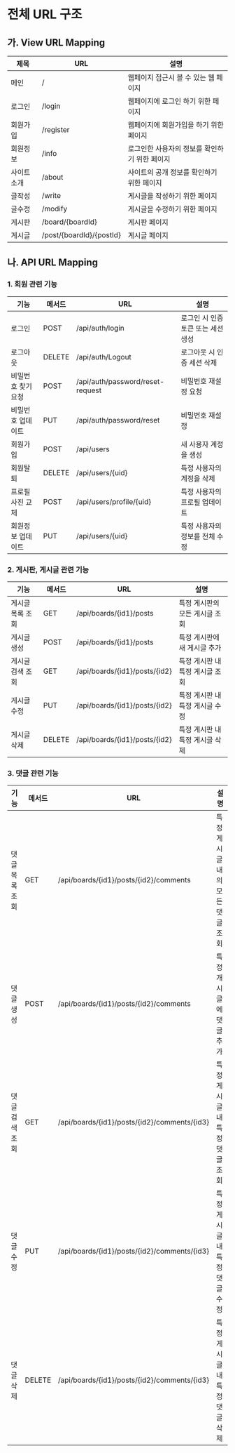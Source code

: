 # 전체 URL 구조
## 가. View URL Mapping
| 제목 | URL | 설명 |
| --- | --- | --- |
| 메인 | /   | 웹페이지 접근시 볼 수 있는 웹 페이지 |
| 로그인 | /login | 웹페이지에 로그인 하기 위한 페이지 |
| 회원가입 | /register | 웹페이지에 회원가입을 하기 위한 페이지 |
| 회원정보 | /info | 로그인한 사용자의 정보를 확인하기 위한 페이지 |
| 사이트소개 | /about | 사이트의 공개 정보를 확인하기 위한 페이지 |
| 글작성 | /write | 게시글을 작성하기 위한 페이지 |
| 글수정 | /modify | 게시글을 수정하기 위한 페이지 |
| 게시판 | /board/{boardId} | 게시판 페이지 |
| 게시글 | /post/{boardId}/{postId} | 게시글 페이지 |

## 나. API URL Mapping
### 1. 회원 관련 기능
| 기능 | 메서드 | URL | 설명 |
| --- | --- | --- | --- |
| 로그인 | POST | /api/auth/login | 로그인 시 인증 토큰 또는 세션 생성 |
| 로그아웃 | DELETE | /api/auth/Logout | 로그아웃 시 인증 세션 삭제 |
| 비밀번호 찾기 요청 | POST | /api/auth/password/reset-request | 비밀번호 재설정 요청 |
| 비밀번호 업데이트 | PUT | /api/auth/password/reset | 비밀번호 재설정 |
| 회원가입 | POST | /api/users | 새 사용자 계정을 생성 |
| 회원탈퇴 | DELETE | /api/users/{uid} | 특정 사용자의 계정을 삭제 |
| 프로필 사진 교체 | POST | /api/users/profile/{uid} | 특정 사용자의 프로필 업데이트 |
| 회원정보 업데이트 | PUT | /api/users/{uid} | 특정 사용자의 정보를 전체 수정 |

### 2. 게시판, 게시글 관련 기능
| 기능 | 메서드 | URL | 설명 |
| --- | --- | --- | --- |
| 게시글 목록 조회 | GET | /api/boards/{id1}/posts | 특정 게시판의 모든 게시글 조회 |
| 게시글 생성 | POST | /api/boards/{id1}/posts | 특정 게시판에 새 게시글 추가 |
| 게시글 검색 조회 | GET | /api/boards/{id1}/posts/{id2} | 특정 게시판 내 특정 게시글 조회 |
| 게시글 수정 | PUT | /api/boards/{id1}/posts/{id2} | 특정 게시판 내 특정 게시글 수정 |
| 게시글 삭제 | DELETE | /api/boards/{id1}/posts/{id2} | 특정 게시판 내 특정 게시글 삭제 |
### 3. 댓글 관련 기능
| 기능 | 메서드 | URL | 설명 |
| --- | --- | --- | --- |
| 댓글 목록 조회| GET | /api/boards/{id1}/posts/{id2}/comments | 특정 게시글 내의 모든 댓글 조회 |
| 댓글 생성 | POST | /api/boards/{id1}/posts/{id2}/comments | 특정 개시글에 댓글 추가 |
| 댓글 검색 조회 | GET | /api/boards/{id1}/posts/{id2}/comments/{id3} | 특정 게시글 내 특정 댓글 조회 |
| 댓글 수정 | PUT | /api/boards/{id1}/posts/{id2}/comments/{id3} | 특정 게시글 내 특정 댓글 수정 |
| 댓글 삭제 | DELETE | /api/boards/{id1}/posts/{id2}/comments/{id3} | 특정 게시글 내 특정 댓글 삭제 |